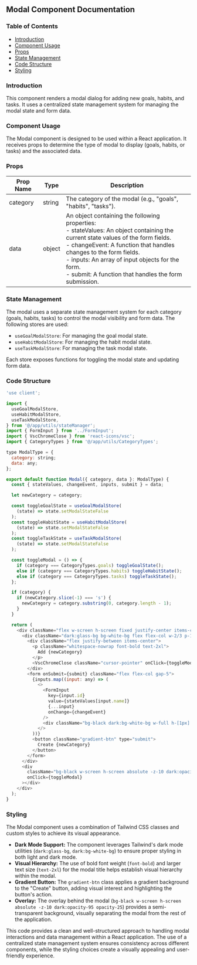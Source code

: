 ## Modal Component Documentation 

### Table of Contents

- [Introduction](#introduction)
- [Component Usage](#component-usage)
- [Props](#props)
- [State Management](#state-management)
- [Code Structure](#code-structure)
- [Styling](#styling)

### Introduction 

This component renders a modal dialog for adding new goals, habits, and tasks. It uses a centralized state management system for managing the modal state and form data.

### Component Usage

The Modal component is designed to be used within a React application. It receives props to determine the type of modal to display (goals, habits, or tasks) and the associated data.

### Props

| Prop Name | Type | Description |
|---|---|---|
| category | string | The category of the modal (e.g., "goals", "habits", "tasks"). |
| data | object | An object containing the following properties: <br> - stateValues: An object containing the current state values of the form fields. <br> - changeEvent: A function that handles changes to the form fields. <br> - inputs: An array of input objects for the form. <br> - submit: A function that handles the form submission. |

### State Management

The modal uses a separate state management system for each category (goals, habits, tasks) to control the modal visibility and form data. The following stores are used:

- `useGoalModalStore`: For managing the goal modal state.
- `useHabitModalStore`: For managing the habit modal state.
- `useTaskModalStore`: For managing the task modal state.

Each store exposes functions for toggling the modal state and updating form data.

### Code Structure

```javascript
'use client';

import {
  useGoalModalStore,
  useHabitModalStore,
  useTaskModalStore,
} from '@/app/utils/stateManager';
import { FormInput } from '../FormInput';
import { VscChromeClose } from 'react-icons/vsc';
import { CategoryTypes } from '@/app/utils/CategoryTypes';

type ModalType = {
  category: string;
  data: any;
};

export default function Modal({ category, data }: ModalType) {
  const { stateValues, changeEvent, inputs, submit } = data;

  let newCategory = category;

  const toggleGoalState = useGoalModalStore(
    (state) => state.setModalStateFalse
  );
  const toggleHabitState = useHabitModalStore(
    (state) => state.setModalStateFalse
  );
  const toggleTaskState = useTaskModalStore(
    (state) => state.setModalStateFalse
  );

  const toggleModal = () => {
    if (category === CategoryTypes.goals) toggleGoalState();
    else if (category === CategoryTypes.habits) toggleHabitState();
    else if (category === CategoryTypes.tasks) toggleTaskState();
  };

  if (category) {
    if (newCategory.slice(-1) === 's') {
      newCategory = category.substring(0, category.length - 1);
    }
  }

  return (
    <div className="flex w-screen h-screen fixed justify-center items-center top-0 left-0 m-auto backdrop-blur-sm z-50">
      <div className="dark:glass-bg bg-white-bg flex flex-col w-2/3 p-10 rounded-3xl shadow-lg gap-5">
        <div className="flex justify-between items-center">
          <p className="whitespace-nowrap font-bold text-2xl">
            Add {newCategory}
          </p>
          <VscChromeClose className="cursor-pointer" onClick={toggleModal} />
        </div>
        <form onSubmit={submit} className="flex flex-col gap-5">
          {inputs.map((input: any) => (
            <>
              <FormInput
                key={input.id}
                value={stateValues[input.name]}
                {...input}
                onChange={changeEvent}
              />
              <div className="bg-black dark:bg-white-bg w-full h-[1px] opacity-20"></div>
            </>
          ))}
          <button className="gradient-btn" type="submit">
            Create {newCategory}
          </button>
        </form>
      </div>
      <div
        className="bg-black w-screen h-screen absolute -z-10 dark:opacity-95 opacity-25"
        onClick={toggleModal}
      ></div>
    </div>
  );
}
```

### Styling

The Modal component uses a combination of Tailwind CSS classes and custom styles to achieve its visual appearance. 

- **Dark Mode Support:** The component leverages Tailwind's dark mode utilities (`dark:glass-bg`, `dark:bg-white-bg`) to ensure proper styling in both light and dark mode.
- **Visual Hierarchy:**  The use of bold font weight (`font-bold`) and larger text size (`text-2xl`) for the modal title helps establish visual hierarchy within the modal.
- **Gradient Button:** The `gradient-btn` class applies a gradient background to the "Create" button, adding visual interest and highlighting the button's action.
- **Overlay:** The overlay behind the modal (`bg-black w-screen h-screen absolute -z-10 dark:opacity-95 opacity-25`) provides a semi-transparent background, visually separating the modal from the rest of the application.

This code provides a clean and well-structured approach to handling modal interactions and data management within a React application. The use of a centralized state management system ensures consistency across different components, while the styling choices create a visually appealing and user-friendly experience.